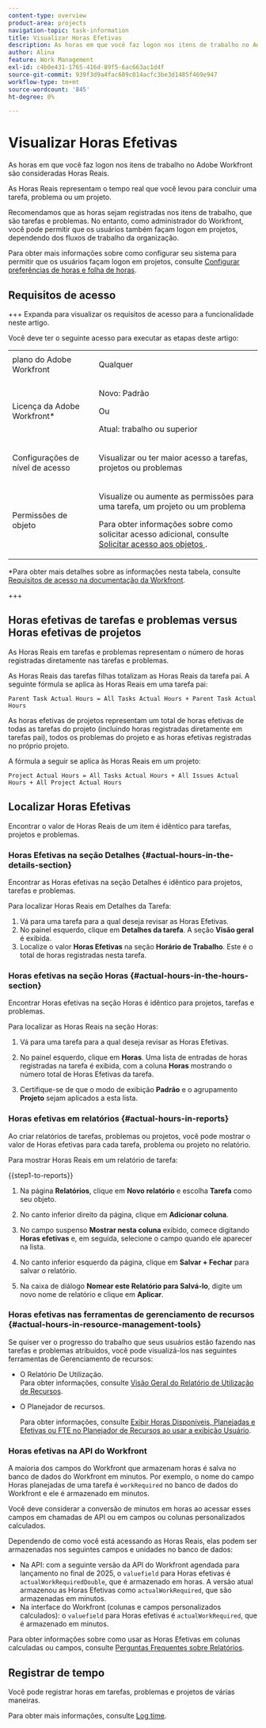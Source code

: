 ```yaml
---
content-type: overview
product-area: projects
navigation-topic: task-information
title: Visualizar Horas Efetivas
description: As horas em que você faz logon nos itens de trabalho no Adobe Workfront são consideradas Horas Reais.
author: Alina
feature: Work Management
exl-id: c4b0e431-1765-416d-89f5-6ac663ac1d4f
source-git-commit: 939f3d9a4fac609c014acfc3be3d1485f469e947
workflow-type: tm+mt
source-wordcount: '845'
ht-degree: 0%

---
```


# Visualizar Horas Efetivas

<!-- Audited: 5/2025 -->

As horas em que você faz logon nos itens de trabalho no Adobe Workfront são consideradas Horas Reais.

As Horas Reais representam o tempo real que você levou para concluir uma tarefa, problema ou um projeto.

Recomendamos que as horas sejam registradas nos itens de trabalho, que são tarefas e problemas. No entanto, como administrador do Workfront, você pode permitir que os usuários também façam logon em projetos, dependendo dos fluxos de trabalho da organização.

Para obter mais informações sobre como configurar seu sistema para permitir que os usuários façam logon em projetos, consulte [Configurar preferências de horas e folha de horas](../../../administration-and-setup/set-up-workfront/configure-timesheets-schedules/timesheet-and-hour-preferences.md).

## Requisitos de acesso

+++ Expanda para visualizar os requisitos de acesso para a funcionalidade neste artigo.

Você deve ter o seguinte acesso para executar as etapas deste artigo:

<table style="table-layout:auto"> 
 <col> 
 <col> 
 <tbody> 
  <tr> 
   <td role="rowheader">plano do Adobe Workfront</td> 
   <td> <p>Qualquer</p> </td> 
  </tr> 
  <tr> 
   <td role="rowheader">Licença da Adobe Workfront*</td> 
   <td> 
   <p>Novo: Padrão<p>
   <p>Ou</p>
   <p>Atual: trabalho ou superior</p> </td> 
  </tr> 
  <tr> 
   <td role="rowheader">Configurações de nível de acesso</td> 
   <td> <p>Visualizar ou ter maior acesso a tarefas, projetos ou problemas</p> </td> 
  </tr> 
  <tr> 
   <td role="rowheader">Permissões de objeto</td> 
   <td> <p>Visualize ou aumente as permissões para uma tarefa, um projeto ou um problema</p> <p>Para obter informações sobre como solicitar acesso adicional, consulte <a href="../../../workfront-basics/grant-and-request-access-to-objects/request-access.md" class="MCXref xref">Solicitar acesso aos objetos </a>.</p> </td> 
  </tr> 
 </tbody> 
</table>

*Para obter mais detalhes sobre as informações nesta tabela, consulte [Requisitos de acesso na documentação da Workfront](/help/quicksilver/administration-and-setup/add-users/access-levels-and-object-permissions/access-level-requirements-in-documentation.md).

+++

## Horas efetivas de tarefas e problemas versus Horas efetivas de projetos

As Horas Reais em tarefas e problemas representam o número de horas registradas diretamente nas tarefas e problemas.

As Horas Reais das tarefas filhas totalizam as Horas Reais da tarefa pai. A seguinte fórmula se aplica às Horas Reais em uma tarefa pai:

```
Parent Task Actual Hours = All Tasks Actual Hours + Parent Task Actual Hours
```

As horas efetivas de projetos representam um total de horas efetivas de todas as tarefas do projeto (incluindo horas registradas diretamente em tarefas pai), todos os problemas do projeto e as horas efetivas registradas no próprio projeto.

A fórmula a seguir se aplica às Horas Reais em um projeto:

```
Project Actual Hours = All Tasks Actual Hours + All Issues Actual Hours + All Project Actual Hours
```

## Localizar Horas Efetivas

Encontrar o valor de Horas Reais de um item é idêntico para tarefas, projetos e problemas.

### Horas Efetivas na seção Detalhes {#actual-hours-in-the-details-section}

Encontrar as Horas efetivas na seção Detalhes é idêntico para projetos, tarefas e problemas.

Para localizar Horas Reais em Detalhes da Tarefa:

1. Vá para uma tarefa para a qual deseja revisar as Horas Efetivas.
1. No painel esquerdo, clique em **Detalhes da tarefa**. A seção **Visão geral** é exibida.
1. Localize o valor **Horas Efetivas** na seção **Horário de Trabalho**. Este é o total de horas registradas nesta tarefa.

### Horas efetivas na seção Horas {#actual-hours-in-the-hours-section}

Encontrar Horas efetivas na seção Horas é idêntico para projetos, tarefas e problemas.

Para localizar as Horas Reais na seção Horas:

1. Vá para uma tarefa para a qual deseja revisar as Horas Efetivas.

1. No painel esquerdo, clique em **Horas**. Uma lista de entradas de horas registradas na tarefa é exibida, com a coluna **Horas** mostrando o número total de Horas Efetivas da tarefa.

1. Certifique-se de que o modo de exibição **Padrão** e o agrupamento **Projeto** sejam aplicados a esta lista.

### Horas efetivas em relatórios {#actual-hours-in-reports}

Ao criar relatórios de tarefas, problemas ou projetos, você pode mostrar o valor de Horas efetivas para cada tarefa, problema ou projeto no relatório.

Para mostrar Horas Reais em um relatório de tarefa:

{{step1-to-reports}}

1. Na página **Relatórios**, clique em **Novo relatório** e escolha **Tarefa** como seu objeto.
1. No canto inferior direito da página, clique em **Adicionar coluna**.
1. No campo suspenso **Mostrar nesta coluna** exibido, comece digitando **Horas efetivas** e, em seguida, selecione o campo quando ele aparecer na lista.

1. No canto inferior esquerdo da página, clique em **Salvar + Fechar** para salvar o relatório.

1. Na caixa de diálogo **Nomear este Relatório para Salvá-lo**, digite um novo nome de relatório e clique em **Aplicar**.

### Horas efetivas nas ferramentas de gerenciamento de recursos {#actual-hours-in-resource-management-tools}

Se quiser ver o progresso do trabalho que seus usuários estão fazendo nas tarefas e problemas atribuídos, você pode visualizá-los nas seguintes ferramentas de Gerenciamento de recursos:

* O Relatório De Utilização.\
  Para obter informações, consulte [Visão Geral do Relatório de Utilização de Recursos](../../../reports-and-dashboards/reports/using-built-in-reports/resource-utilization-report.md).

* O Planejador de recursos.

  Para obter informações, consulte [Exibir Horas Disponíveis, Planejadas e Efetivas ou FTE no Planejador de Recursos ao usar a exibição Usuário](../../../resource-mgmt/resource-planning/view-hours-fte-user-view-resource-planner.md).


### Horas efetivas na API <!--, and custom data--> do Workfront <!--database and the-->

<!--this section was added as a result to this issue: https://experience.adobe.com/#/@adobeinternalworkfront/so:hub-Hub/workfront/task/6810910e0001b932e0948336208e76f2/overview-->

A maioria dos campos do Workfront que armazenam horas é salva no banco de dados do Workfront em minutos. Por exemplo, o nome do campo Horas planejadas de uma tarefa é `workRequired` no banco de dados do Workfront e ele é armazenado em minutos.

Você deve considerar a conversão de minutos em horas ao acessar esses campos em chamadas de API ou em campos ou colunas personalizados calculados.

Dependendo de como você está acessando as Horas Reais, elas podem ser armazenadas nos seguintes campos e unidades no banco de dados:

* Na API: com a seguinte versão da API do Workfront agendada para lançamento no final de 2025, o `valuefield` para Horas efetivas é `actualWorkRequiredDouble`, que é armazenado em horas. A versão atual armazenou as Horas Efetivas como `actualWorkRequired`, que são armazenadas em minutos.
* Na interface do Workfront (colunas e campos personalizados calculados): o `valuefield` para Horas efetivas é `actualWorkRequired`, que é armazenado em minutos.

<!--Change the above with this when we fix this for the Workfront UI: 

You must use the following valuefield name for Actual Hours in API calls or calculated custom fields or columns in Workfront: `actualWorkRequiredDouble`. -->

Para obter informações sobre como usar as Horas Efetivas em colunas calculadas ou campos, consulte [Perguntas Frequentes sobre Relatórios](/help/quicksilver/reports-and-dashboards/reports/tips-tricks-and-troubleshooting/reports-faq.md).

## Registrar de tempo

Você pode registrar horas em tarefas, problemas e projetos de várias maneiras.

Para obter mais informações, consulte [Log time](../../../timesheets/create-and-manage-timesheets/log-time.md).

